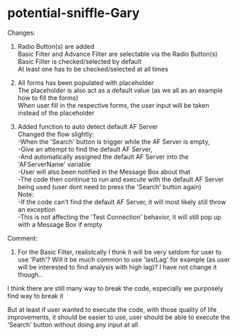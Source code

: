 # potential-sniffle-Gary

Changes:

1. Radio Button(s) are added<br>
Basic Filter and Advance Filter are selectable via the Radio Button(s)<br>
Basic Filter is checked/selected by default<br>
At least one has to be checked/selected at all times<br>

2. All forms has been populated with placeholder<br>
The placeholder is also act as a default value (as we all as an example how to fill the forms)<br>
When user fill in the respective forms, the user input will be taken instead of the placeholder<br>

3. Added function to auto detect default AF Server<br>
Changed the flow slightly:<br>
-When the 'Search' button is trigger while the AF Server is empty,<br>
-Give an attempt to find the default AF Server,<br>
-And automatically assigned the default AF Server into the 'AFServerName' variable<br>
-User will also been notified in the Message Box about that<br>
-The code then continue to run and execute with the default AF Server being used (user dont need to press the 'Search' button again)<br>
Note:<br>
-If the code can't find the default AF Server, it will most likely still throw an exception<br>
-This is not affecting the 'Test Connection' behavior, it will still pop up with a Message Box if empty<br>

Comment:<br>
1. For the Basic Filter, realistcally I think it will be very seldom for user to use 'Path'? Will it be much common to use 'lastLag' for example (as user will be interested to find analysis with high lag)? I have not change it though..<br>

I think there are still many way to break the code, especially we purposely find way to break it<br>

But at least if user wanted to execute the code, with those quality of life improvements, it should be easier to use, user should be able to execute the 'Search' button without doing any input at all<br>


